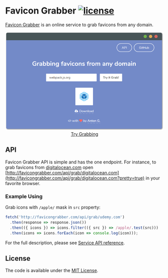 # Favicon Grabber [![license](https://img.shields.io/dub/l/vibe-d.svg?style=flat-square)](LICENSE)

[Favicon Grabber](http://favicongrabber.com/) is an online service to grab favicons from any domain.

<p align="center">
  <a href="http://favicongrabber.com/" target="_blank">
    <img src="favicongrabber.png" width="800px">
    <br>
    Try Grabbing
  </a>  
</p>

## API

Favicon Grabber API is simple and has the one endpoint. For instance, to grab favicons from [digitalocean.com](https://digitalocean.com/) open [http://favicongrabber.com/api/grab/digitalocean.com](http://favicongrabber.com/api/grab/digitalocean.com?pretty=true) in your favorite browser.

### Example Using

Grab icons with `/apple/` mask in `src` property:

```javascript
fetch('http://favicongrabber.com/api/grab/udemy.com')
  .then(response => response.json())
  .then(({ icons }) => icons.filter(({ src }) => /apple/.test(src)))
  .then(icons => icons.forEach(icon => console.log(icon)));
```

For the full description, please see [Service API reference](docs/API.md).

## License
  
The code is available under the [MIT License](LICENSE).
